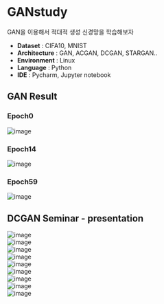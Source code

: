 # GANstudy
GAN을 이용해서 적대적 생성 신경망을 학습해보자  
- **Dataset** : CIFA10, MNIST
- **Architecture** : GAN, ACGAN, DCGAN, STARGAN..
- **Environment** : Linux
- **Language** : Python
- **IDE** : Pycharm, Jupyter notebook
## GAN Result
### Epoch0
![image](image_at_epoch_0.png)  
### Epoch14  
![image](image_at_epoch_14.png)  
### Epoch59  
![image](image_at_epoch_59.png)  
## DCGAN Seminar - presentation

![image](DCGAN_1.png)  
![image](DCGAN_2.png)  
![image](DCGAN_3.png)  
![image](DCGAN_4.png)  
![image](DCGAN_5.png)  
![image](DCGAN_6.png)  
![image](DCGAN_7.png)   
![image](DCGAN_8.png)   
![image](DCGAN_9.png)  